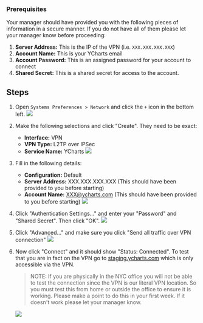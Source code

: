 ### Prerequisites 

Your manager should have provided you with the following pieces of information in a secure manner. If you do not have all of them please let your manager know before proceeding:
1. **Server Address:** This is the IP of the VPN (i.e. `XXX.XXX.XXX.XXX`)
2. **Account Name:** This is your YCharts email
3. **Account Password:** This is an assigned password for your account to connect
4. **Shared Secret:** This is a shared secret for access to the account. 

## Steps

1. Open `Systems Preferences > Network` and click the `+` icon in the bottom left.
    ![](https://i.imgur.com/UHiJJhX.png)
2. Make the following selections and click "Create". They need to be exact:
    - **Interface:** VPN
    - **VPN Type:** L2TP over IPSec
    - **Service Name:** YCharts 
    ![](https://i.imgur.com/qpFJH0d.png)
3. Fill in the following details:
    - **Configuration:** Default
    - **Server Address:** XXX.XXX.XXX.XXX (This should have been provided to you before starting)
    - **Account Name:** XXX@ycharts.com (This should have been provided to you before starting)
    ![](https://i.imgur.com/vR5TYk0.png)
4. Click "Authentication Settings..." and enter your "Password" and "Shared Secret". Then click "OK".
    ![](https://i.imgur.com/5EK4Ho9.png)
5. Click "Advanced..." and make sure you click "Send all traffic over VPN connection"
    ![](https://i.imgur.com/VKXPQel.png)
6. Now click "Connect" and it should show "Status: Connected". To test that you are in fact on the VPN go to [staging.ycharts.com](https://staging.ycharts.com/) which is only accessible via the VPN.
    > NOTE: If you are physically in the NYC office you will not be able to test the connection since the VPN is our literal VPN location. So you must test this from home or outside the office to ensure it is working. Please make a point to do this in your first week. If it doesn't work please let your manager know.

    ![](https://i.imgur.com/ORggqAg.png)

